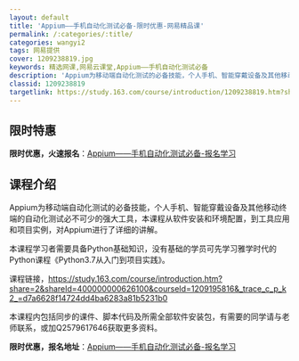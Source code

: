 ```yaml
---
layout: default
title: 'Appium——手机自动化测试必备-限时优惠-网易精品课'
permalink: /:categories/:title/
categories: wangyi2
tags: 网易提供
cover: 1209238819.jpg
keywords: 精选网课,网易云课堂,Appium——手机自动化测试必备
description: 'Appium为移动端自动化测试的必备技能，个人手机、智能穿戴设备及其他移动终端的自动化测试必不可少的强大工具，本课程从软'
classid: 1209238819
targetlink: https://study.163.com/course/introduction/1209238819.htm?share=1&shareId=1025206652&utm_campaign=share&utm_medium=iphoneShare&utm_source=&utm_u=1025206652
---
```


## 限时特惠

**限时优惠，火速报名**：[Appium——手机自动化测试必备-报名学习](https://study.163.com/course/introduction/1209238819.htm?share=1&shareId=1025206652&utm_campaign=share&utm_medium=iphoneShare&utm_source=&utm_u=1025206652)

## 课程介绍

Appium为移动端自动化测试的必备技能，个人手机、智能穿戴设备及其他移动终端的自动化测试必不可少的强大工具，本课程从软件安装和环境配置，到工具应用和项目实例，对Appium进行了详细的讲解。



本课程学习者需要具备Python基础知识，没有基础的学员可先学习雅学时代的Python课程《Python3.7从入门到项目实践》。

课程链接，https://study.163.com/course/introduction.htm?share=2&shareId=400000000626100&courseId=1209195816&_trace_c_p_k2_=d7a6628f14724dd4ba6283a81b5231b0



本课程内包括同步的课件、脚本代码及所需全部软件安装包，有需要的同学请与老师联系，或加Q2579617646获取更多资料。

**限时优惠，报名地址**：[Appium——手机自动化测试必备-报名学习](https://study.163.com/course/introduction/1209238819.htm?share=1&shareId=1025206652&utm_campaign=share&utm_medium=iphoneShare&utm_source=&utm_u=1025206652)


